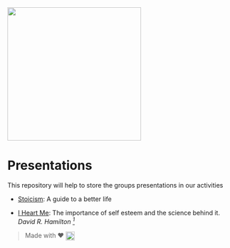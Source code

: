 <img src="https://bhumans.github.io/presentations/images/BetterHumans.jpg" height="300px" />

# Presentations

This repository will help to store the groups presentations in our activities

* [Stoicism](https://bhumans.github.io/presentations/stoicism.html): A guide to a better life

* [I Heart Me](https://bhumans.github.io/presentations/i-heart-me.html): The importance of self esteem and the science behind it. *David R. Hamilton [<sup>1</sup>](https://www.goodreads.com/book/show/21255074-i-heart-me)*

> Made with ❤️ [<img src="https://github.githubassets.com/images/icons/emoji/octocat.png" align="absmiddle" alt="octokat" width="20px" />](http://github.com/bhumans/presentations)